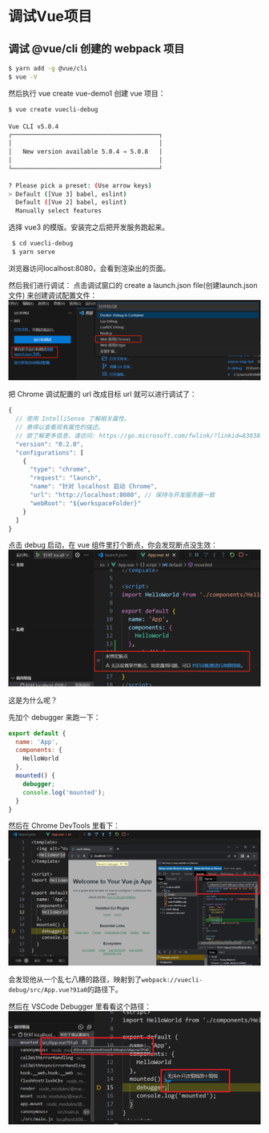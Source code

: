 # 调试Vue项目

## 调试 @vue/cli 创建的 webpack 项目
```bash
$ yarn add -g @vue/cli
$ vue -V
```
然后执行 vue create vue-demo1 创建 vue 项目：
```bash
$ vue create vuecli-debug

Vue CLI v5.0.4
┌─────────────────────────────────────────┐
│                                         │
│   New version available 5.0.4 → 5.0.8   │
│                                         │
└─────────────────────────────────────────┘

? Please pick a preset: (Use arrow keys)
> Default ([Vue 3] babel, eslint)
  Default ([Vue 2] babel, eslint)
  Manually select features
```
选择 vue3 的模版。安装完之后把开发服务跑起来。
```bash
 $ cd vuecli-debug
 $ yarn serve
```
浏览器访问localhost:8080，会看到渲染出的页面。

然后我们进行调试：
点击调试窗口的 create a launch.json file(创建launch.json文件) 来创建调试配置文件：
![](assets/img/create_a_launch_json.png)

把 Chrome 调试配置的 url 改成目标 url 就可以进行调试了：
```js
{
  // 使用 IntelliSense 了解相关属性。 
  // 悬停以查看现有属性的描述。
  // 欲了解更多信息，请访问: https://go.microsoft.com/fwlink/?linkid=830387
  "version": "0.2.0",
  "configurations": [
    {
      "type": "chrome",
      "request": "launch",
      "name": "针对 localhost 启动 Chrome",
      "url": "http://localhost:8080", // 保持与开发服务器一致
      "webRoot": "${workspaceFolder}"
    }
  ]
}
```
点击 debug 启动，在 vue 组件里打个断点，你会发现断点没生效：
![](assets/img/unbound_breakpoint.jpg)

这是为什么呢？

先加个 debugger 来跑一下：
```js
export default {
  name: 'App',
  components: {
    HelloWorld
  },
  mounted() {
    debugger;
    console.log('mounted');
  }
}
```
然后在 Chrome DevTools 里看下：
![](assets/img/vue_debugger_devtools.png)

会发现他从一个乱七八糟的路径，映射到了`webpack://vuecli-debug/src/App.vue?91a0`的路径下。

然后在 VSCode Debugger 里看看这个路径：
![](assets/img/vue_debugger_callback.png)
